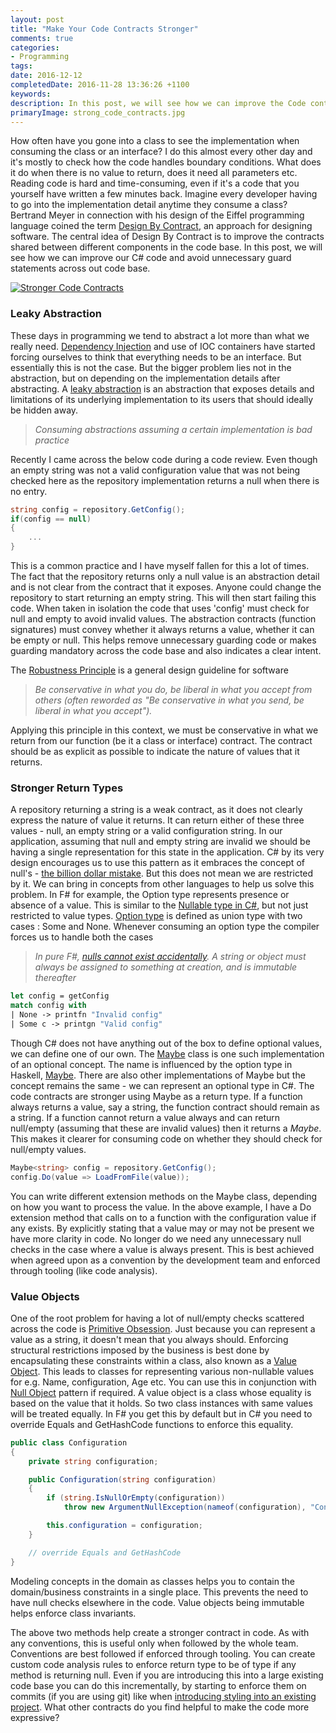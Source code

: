 ```yaml
---
layout: post
title: "Make Your Code Contracts Stronger"
comments: true
categories: 
- Programming
tags: 
date: 2016-12-12
completedDate: 2016-11-28 13:36:26 +1100
keywords: 
description: In this post, we will see how we can improve the Code contracts in C# and avoid unnecessary Guard statements across our code base.
primaryImage: strong_code_contracts.jpg
---
```


How often have you gone into a class to see the implementation when consuming the class or an interface? I do this almost every other day and it's mostly to check how the code handles boundary conditions. What does it do when there is no value to return, does it need all parameters etc. Reading code is hard and time-consuming, even if it's a code that you yourself have written a few minutes back. Imagine every developer having to go into the implementation detail anytime they consume a class?    Bertrand Meyer in connection with his design of the Eiffel programming language coined the term [Design By Contract](https://en.wikipedia.org/wiki/Design_by_contract), an approach for designing software. The central idea of Design By Contract is to improve the contracts shared between different components in the code base. In this post, we will see how we can improve our C# code and avoid unnecessary guard statements across out code base. 

<a href="http://nebula.wsimg.com/6e7b8057c7f32b90d4f144424c8a7ae1?AccessKeyId=00F174C5B1CCF865161D&disposition=0&alloworigin=1">
<img style="box-shadow:none;" class="center" alt="Stronger Code Contracts" src="{{ site.images_root}}/strong_code_contracts.jpg"/>
</a>

### Leaky Abstraction

These days in programming we tend to abstract a lot more than what we really need. [Dependency Injection](http://www.rahulpnath.com/blog/category/dependency-injection/) and use of IOC containers have started forcing ourselves to think that everything needs to be an interface. But essentially this is not the case. But the bigger problem lies not in the abstraction, but on depending on the implementation details after abstracting. A [leaky abstraction](https://en.wikipedia.org/wiki/Leaky_abstraction) is an abstraction that exposes details and limitations of its underlying implementation to its users that should ideally be hidden away. 

> *Consuming abstractions assuming a certain implementation is bad practice*

Recently I came across the below code during a code review. Even though an empty string was not a valid configuration value that was not being checked here as the repository implementation returns a null when there is no entry.

``` csharp
string config = repository.GetConfig();
if(config == null)
{
    ...
}
```

This is a common practice and I have myself fallen for this a lot of times. The fact that the repository returns only a null value is an abstraction detail and is not clear from the contract that it exposes. Anyone could change the repository to start returning an empty string. This will then start failing this code. When taken in isolation the code that uses 'config' must check for null and empty to avoid invalid values. The abstraction contracts (function signatures) must convey whether it always returns a value, whether it can be empty or null. This helps remove unnecessary guarding code or makes guarding mandatory across the code base and also indicates a clear intent.  

The [Robustness Principle](https://en.wikipedia.org/wiki/Robustness_principle) is a general design guideline for software

> *Be conservative in what you do, be liberal in what you accept from others (often reworded as "Be conservative in what you send, be liberal in what you accept").*

Applying this principle in this context, we must be conservative in what we return from our function (be it a class or interface) contract. The contract should be as explicit as possible to indicate the nature of values that it returns. 

### Stronger Return Types

A repository returning a string is a weak contract, as it does not clearly express the nature of value it returns. It can return either of these three values - null, an empty string or a valid configuration string. In our application, assuming that null and empty string are invalid we should be having a single representation for this state in the application. C# by its very design encourages us to use this pattern as it embraces the concept of null's - [the billion dollar mistake](https://www.linkedin.com/pulse/20141126171912-7082046-tony-hoare-invention-of-the-null-reference-a-billion-dollar-mistake). But this does not mean we are restricted by it. We can bring in concepts from other languages to help us solve this problem. In F# for example, the Option type represents presence or absence of a value. This is similar to the [Nullable type in C#](https://msdn.microsoft.com/en-us/library/1t3y8s4s.aspx), but not just restricted to value types. [Option type](http://fsharpforfunandprofit.com/posts/the-option-type/) is defined as union type with two cases : Some and None. Whenever consuming an option type the compiler forces us to handle both the cases

> *In pure F#, [nulls cannot exist accidentally](https://fsharpforfunandprofit.com/posts/correctness-exhaustive-pattern-matching/). A string or object must always be assigned to something at creation, and is immutable thereafter*

``` fsharp
let config = getConfig
match config with
| None -> printfn "Invalid config"
| Some c -> printgn "Valid config"
```

Though C# does not have anything out of the box to define optional values, we can define one of our own. The [Maybe](https://github.com/ploeh/Booking/blob/master/BookingDomainModel/Maybe.cs) class is one such implementation of an optional concept. The name is influenced by the option type in Haskell, [Maybe](https://wiki.haskell.org/Maybe). There are also other implementations of Maybe but the concept remains the same - we can represent an optional type in C#.  The code contracts are stronger using Maybe as a return type. If a function always returns a value, say a string, the function contract should remain as a string. If a function cannot return a value always and can return null/empty (assuming that these are invalid values) then it returns a *Maybe<string>*. This makes it clearer for consuming code on whether they should check for null/empty values.

``` csharp
Maybe<string> config = repository.GetConfig();
config.Do(value => LoadFromFile(value));
```

You can write different extension methods on the Maybe class, depending on how you want to process the value. In the above example, I have a Do extension method that calls on to a function with the configuration value if any exists. By explicitly stating that a value may or may not be present we have more clarity in code. No longer do we need any unnecessary null checks in the case where a value is always present. This is best achieved when agreed upon as a convention by the development team and enforced through tooling (like code analysis).

### Value Objects

One of the root problem for having a lot of null/empty checks scattered across the code is [Primitive Obsession](http://blog.ploeh.dk/2015/01/19/from-primitive-obsession-to-domain-modelling/). Just because you can represent a value as a string, it doesn't mean that you always should. Enforcing structural restrictions imposed by the business is best done by encapsulating these constraints within a class, also known as a [Value Object](http://www.rahulpnath.com/blog/thinking-beyond-primitive-values-value-objects/). This leads to classes for representing various non-nullable values for e.g. Name, configuration, Age etc. You can use this in conjunction with [Null Object](https://en.wikipedia.org/wiki/Null_Object_pattern) pattern if required. A value object is a class whose equality is based on the value that it holds. So two class instances with same values will be treated equally. In F# you get this by default but in C# you need to override Equals and GetHashCode functions to enforce this equality. 

``` csharp
public class Configuration
{
    private string configuration;

    public Configuration(string configuration)
    {
        if (string.IsNullOrEmpty(configuration))
            throw new ArgumentNullException(nameof(configuration), "Configuration value cannot be null");

        this.configuration = configuration;
    }

    // override Equals and GetHashCode
}
```

Modeling concepts in the domain as classes helps you to contain the domain/business constraints in a single place. This prevents the need to have null checks elsewhere in the code. Value objects being immutable helps enforce class invariants.

The above two methods help create a stronger contract in code. As with any conventions, this is useful only when followed by the whole team. Conventions are best followed if enforced through tooling. You can create custom code analysis rules to enforce return type to be of type if any method is returning null. Even if you are introducing this into a large existing code base you can do this incrementally, by starting to enforce them on commits (if you are using git) like when [introducing styling into an existing project](http://www.rahulpnath.com/blog/introducing-code-formatting-into-a-large-codebase/). What other contracts do you find helpful to make the code more expressive?  